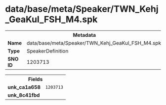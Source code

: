 <h1>data/base/meta/Speaker/TWN_Kehj_GeaKul_FSH_M4.spk</h1><table><tr><th colspan="100%">Metadata</th></tr><tr><td><b>Name</b></td><td>data/base/meta/Speaker/TWN_Kehj_GeaKul_FSH_M4.spk</td></tr><tr><td><b>Type</b></td><td>SpeakerDefinition</td></tr><tr><td><b>SNO ID</b></td><td>1203713</td></tr></table>

<table><tr><th colspan="100%">Fields</th></tr><tr><td><b>unk_ca1a658</b></td><td><code>1203713</code></td></tr><tr><td><b>unk_8c41fbd</b></td><td></td></tr></table>

